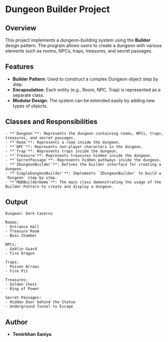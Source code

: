 # Dungeon Builder Project

## Overview
This project implements a dungeon-building system using the **Builder** design pattern. The program allows users to create a dungeon with various elements such as rooms, NPCs, traps, treasures, and secret passages.

## Features
- **Builder Pattern**: Used to construct a complex Dungeon object step by step.
- **Encapsulation**: Each entity (e.g., Room, NPC, Trap) is represented as a separate class.
- **Modular Design**: The system can be extended easily by adding new types of objects.

## Classes and Responsibilities
```
- **`Dungeon`**: Represents the dungeon containing rooms, NPCs, traps, treasures, and secret passages.
- **`Room`**: Represents a room inside the dungeon.
- **`NPC`**: Represents non-player characters in the dungeon.
- **`Trap`**: Represents traps inside the dungeon.
- **`Treasure`**: Represents treasures hidden inside the dungeon.
- **`SecretPassage`**: Represents hidden pathways inside the dungeon.
- **`IDungeonBuilder`**: Defines the builder interface for creating a dungeon.
- **`SimpleDungeonBuilder`**: Implements `IDungeonBuilder` to build a `Dungeon` step by step.
- **`MUDBuilderDemo`**: The main class demonstrating the usage of the Builder Pattern to create and display a dungeon.
```
## Output
```
Dungeon: Dark Caverns

Rooms:
- Entrance Hall
- Treasure Room
- Boss Chamber

NPCs:
- Goblin Guard
- Fire Dragon

Traps:
- Poison Arrows
- Fire Pit

Treasures:
- Golden Chest
- Ring of Power

Secret Passages:
- Hidden Door behind the Statue
- Underground Tunnel to Escape
```

## Author
- **Temirkhan Saniya**



